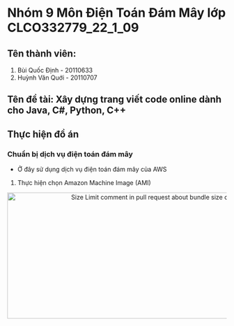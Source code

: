 # **Nhóm 9 Môn Điện Toán Đám Mây lớp CLCO332779_22_1_09**


## **Tên thành viên:**

1. Bùi Quốc Định - 20110633
2. Huỳnh Văn Quới - 20110707

## **Tên đề tài: Xây dựng trang viết code online dành cho Java, C#, Python, C++**

## **Thực hiện đồ án**

### **Chuẩn bị dịch vụ điện toán đám mây**
* Ở đây sử dụng dịch vụ điện toán đám mây của AWS

1. Thực hiện chọn Amazon Machine Image (AMI)
<p align="center">
<img src="[https://raw.githubusercontent.com/andresz1/size-limit-action/master/assets/pr.png](https://user-images.githubusercontent.com/115452240/208946442-084918e2-7b41-4219-9c93-8a11dadb1dae.png)"
  alt="Size Limit comment in pull request about bundle size changes"
  width="686" height="289">
</p>
